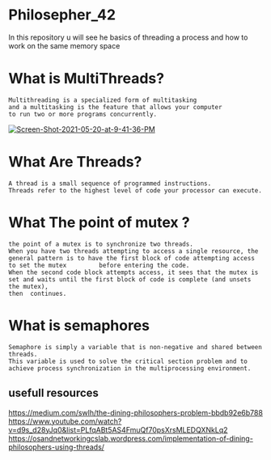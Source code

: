 # Philosepher_42
In this repository u will see he basics of threading a process and how to work on the same memory space


# What is MultiThreads?

    Multithreading is a specialized form of multitasking
    and a multitasking is the feature that allows your computer 
    to run two or more programs concurrently.
    
    
<a href="https://ibb.co/G2DdpGx"><img src="https://i.ibb.co/BZJf3vz/Screen-Shot-2021-05-20-at-9-41-36-PM.png" alt="Screen-Shot-2021-05-20-at-9-41-36-PM" border="0"></a><br />
    
 # What Are Threads?
    A thread is a small sequence of programmed instructions.
    Threads refer to the highest level of code your processor can execute.
  
# What The point of mutex ?

    the point of a mutex is to synchronize two threads. 
    When you have two threads attempting to access a single resource, the general pattern is to have the first block of code attempting access to set the mutex         before entering the code. 
    When the second code block attempts access, it sees that the mutex is set and waits until the first block of code is complete (and unsets the mutex),
    then  continues.
 
 # What is semaphores
 
    Semaphore is simply a variable that is non-negative and shared between threads. 
    This variable is used to solve the critical section problem and to achieve process synchronization in the multiprocessing environment. 

## usefull resources
https://medium.com/swlh/the-dining-philosophers-problem-bbdb92e6b788 <br>
https://www.youtube.com/watch?v=d9s_d28yJq0&list=PLfqABt5AS4FmuQf70psXrsMLEDQXNkLq2 <br>
https://osandnetworkingcslab.wordpress.com/implementation-of-dining-philosophers-using-threads/
